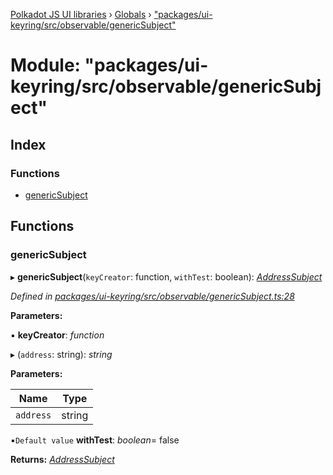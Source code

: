 [Polkadot JS UI libraries](../README.md) › [Globals](../globals.md) › ["packages/ui-keyring/src/observable/genericSubject"](_packages_ui_keyring_src_observable_genericsubject_.md)

# Module: "packages/ui-keyring/src/observable/genericSubject"

## Index

### Functions

* [genericSubject](_packages_ui_keyring_src_observable_genericsubject_.md#genericsubject)

## Functions

###  genericSubject

▸ **genericSubject**(`keyCreator`: function, `withTest`: boolean): *[AddressSubject](../interfaces/_packages_ui_keyring_src_observable_types_.addresssubject.md)*

*Defined in [packages/ui-keyring/src/observable/genericSubject.ts:28](https://github.com/polkadot-js/ui/blob/3610d1b9/packages/ui-keyring/src/observable/genericSubject.ts#L28)*

**Parameters:**

▪ **keyCreator**: *function*

▸ (`address`: string): *string*

**Parameters:**

Name | Type |
------ | ------ |
`address` | string |

▪`Default value`  **withTest**: *boolean*= false

**Returns:** *[AddressSubject](../interfaces/_packages_ui_keyring_src_observable_types_.addresssubject.md)*
